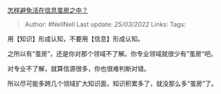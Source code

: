 [怎样避免活在信息茧房之中？](https://www.zhihu.com/question/493477576/answer/2397446337)

> Author: #NellNell
Last update: *25/03/2022*
Links:
Tags:

用【知识】形成认知，不要用【信息】形成认知。

之所以有“茧房”，还是你对那个领域不了解。你专业领域就很少有“茧房“吧。

对专业不了解，就算信源很多，你也很难判断对错。

所以尽可能多跨几个领域扩大知识面，知识积累多了，就没那么多“茧房”了。
